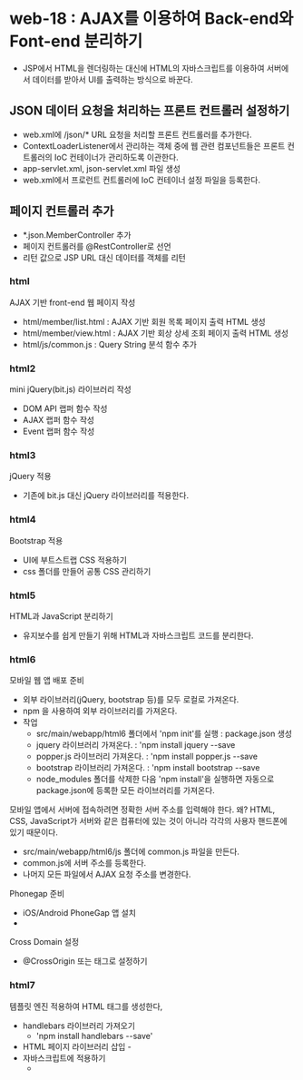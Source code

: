 # web-18 : AJAX를 이용하여 Back-end와 Font-end 분리하기
- JSP에서 HTML을 렌더링하는 대신에 HTML의 자바스크립트를 이용하여 서버에서 데이터를 받아서 UI를 출력하는 방식으로 바꾼다.

## JSON 데이터 요청을 처리하는 프론트 컨트롤러 설정하기
- web.xml에 /json/* URL 요청을 처리할 프론트 컨트롤러를 추가한다.
- ContextLoaderListener에서 관리하는 객체 중에 웹 관련 컴포넌트들은
  프론트 컨트롤러의 IoC 컨테이너가 관리하도록 이관한다.
- app-servlet.xml, json-servlet.xml 파일 생성
- web.xml에서 프로런트 컨트롤러에 IoC 컨테이너 설정 파일을 등록한다.

## 페이지 컨트롤러 추가
- *.json.MemberController 추가
- 페이지 컨트롤러를 @RestController로 선언
- 리턴 값으로 JSP URL 대신 데이터를 객체를 리턴

### html
AJAX 기반 front-end 웹 페이지 작성
- html/member/list.html : AJAX 기반 회원 목록 페이지 출력 HTML 생성
- html/member/view.html : AJAX 기반 회상 상세 조회 페이지 출력 HTML 생성
- html/js/common.js : Query String 분석 함수 추가

### html2
mini jQuery(bit.js) 라이브러리 작성
- DOM API 랩퍼 함수 작성
- AJAX 랩퍼 함수 작성
- Event 랩퍼 함수 작성

### html3
jQuery 적용
- 기존에 bit.js 대신 jQuery 라이브러리를 적용한다.

### html4
Bootstrap 적용
- UI에 부트스트랩 CSS 적용하기
- css 폴더를 만들어 공통 CSS 관리하기

### html5
HTML과 JavaScript 분리하기
- 유지보수를 쉽게 만들기 위해 HTML과 자바스크립트 코드를 분리한다.

### html6
모바일 웹 앱 배포 준비
- 외부 라이브러리(jQuery, bootstrap 등)를 모두 로컬로 가져온다.
- npm 을 사용하여 외부 라이브러리를 가져온다.
- 작업
  - src/main/webapp/html6 폴더에서 'npm init'를 실행 : package.json 생성
  - jquery 라이브러리 가져온다. : 'npm install jquery --save
  - popper.js 라이브러리 가져온다. : 'npm install popper.js --save
  - bootstrap 라이브러리 가져온다. : 'npm install bootstrap --save
  - node_modules 폴더를 삭제한 다음 'npm install'을 실행하면 자동으로 package.json에 등록한 모든 라이브러리를 가져온다.

모바일 앱에서 서버에 접속하려면 정확한 서버 주소를 입력해야 한다. 왜? HTML, CSS, JavaScript가 서버와 같은 컴퓨터에 있는 것이 아니라 각각의 사용자 핸드폰에 있기 때문이다.
- src/main/webapp/html6/js 폴더에 common.js 파일을 만든다.
- common.js에 서버 주소를 등록한다.
- 나머지 모든 파일에서 AJAX 요청 주소를 변경한다.

Phonegap 준비
- iOS/Android PhoneGap 앱 설치
-

Cross Domain 설정
- @CrossOrigin 또는 <mvc-cors> 태그로 설정하기

### html7
템플릿 엔진 적용하여 HTML 태그를 생성한다,
- handlebars 라이브러리 가져오기
  - 'npm install handlebars --save'
- HTML 페이지 라이브러리 삽입
  -<script src='...'></script>
- 자바스크립트에 적용하기
  - <script> 태그

